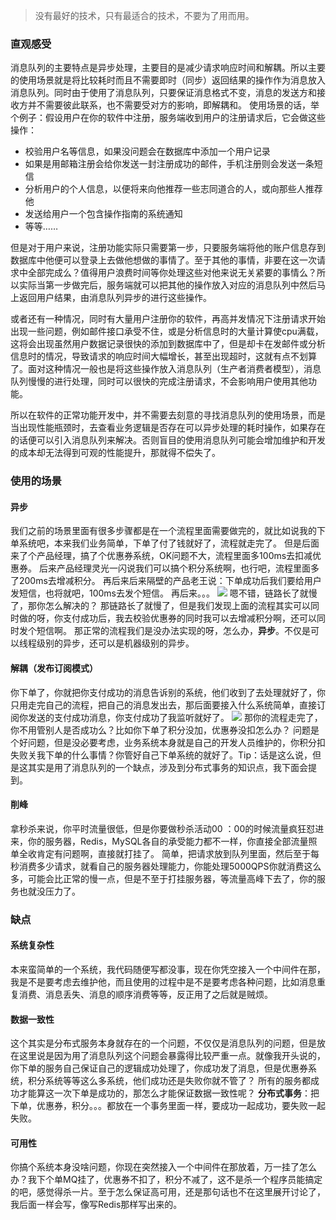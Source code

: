> 没有最好的技术，只有最适合的技术，不要为了用而用。
### 直观感受
消息队列的主要特点是异步处理，主要目的是减少请求响应时间和解耦。所以主要的使用场景就是将比较耗时而且不需要即时（同步）返回结果的操作作为消息放入消息队列。同时由于使用了消息队列，只要保证消息格式不变，消息的发送方和接收方并不需要彼此联系，也不需要受对方的影响，即解耦和。
使用场景的话，举个例子：假设用户在你的软件中注册，服务端收到用户的注册请求后，它会做这些操作：
* 校验用户名等信息，如果没问题会在数据库中添加一个用户记录
* 如果是用邮箱注册会给你发送一封注册成功的邮件，手机注册则会发送一条短信
* 分析用户的个人信息，以便将来向他推荐一些志同道合的人，或向那些人推荐他
* 发送给用户一个包含操作指南的系统通知
* 等等……


但是对于用户来说，注册功能实际只需要第一步，只要服务端将他的账户信息存到数据库中他便可以登录上去做他想做的事情了。至于其他的事情，非要在这一次请求中全部完成么？值得用户浪费时间等你处理这些对他来说无关紧要的事情么？所以实际当第一步做完后，服务端就可以把其他的操作放入对应的消息队列中然后马上返回用户结果，由消息队列异步的进行这些操作。


或者还有一种情况，同时有大量用户注册你的软件，再高并发情况下注册请求开始出现一些问题，例如邮件接口承受不住，或是分析信息时的大量计算使cpu满载，这将会出现虽然用户数据记录很快的添加到数据库中了，但是却卡在发邮件或分析信息时的情况，导致请求的响应时间大幅增长，甚至出现超时，这就有点不划算了。面对这种情况一般也是将这些操作放入消息队列（生产者消费者模型），消息队列慢慢的进行处理，同时可以很快的完成注册请求，不会影响用户使用其他功能。


所以在软件的正常功能开发中，并不需要去刻意的寻找消息队列的使用场景，而是当出现性能瓶颈时，去查看业务逻辑是否存在可以异步处理的耗时操作，如果存在的话便可以引入消息队列来解决。否则盲目的使用消息队列可能会增加维护和开发的成本却无法得到可观的性能提升，那就得不偿失了。


### 使用的场景
#### 异步
我们之前的场景里面有很多步骤都是在一个流程里面需要做完的，就比如说我的下单系统吧，本来我们业务简单，下单了付了钱就好了，流程就走完了。
但是后面来了个产品经理，搞了个优惠券系统，OK问题不大，流程里面多100ms去扣减优惠券。
后来产品经理灵光一闪说我们可以搞个积分系统啊，也行吧，流程里面多了200ms去增减积分。
再后来后来隔壁的产品老王说：下单成功后我们要给用户发短信，也将就吧，100ms去发个短信。
再后来。。。
![](https://sunxvming.com/imgs/5c14ab7a-5e72-420e-9640-35c563d04a91.jpg)
嗯不错，链路长了就慢了，那你怎么解决的？
那链路长了就慢了，但是我们发现上面的流程其实可以同时做的呀，你支付成功后，我去校验优惠券的同时我可以去增减积分啊，还可以同时发个短信啊。
那正常的流程我们是没办法实现的呀，怎么办，**异步**。不仅是可以线程级别的异步，还可以是机器级别的异步。


#### 解耦（发布订阅模式）
你下单了，你就把你支付成功的消息告诉别的系统，他们收到了去处理就好了，你只用走完自己的流程，把自己的消息发出去，那后面要接入什么系统简单，直接订阅你发送的支付成功消息，你支付成功了我监听就好了。
![](https://sunxvming.com/imgs/2c867084-f529-40d2-a976-e95ec8497dc8.jpg)
那你的流程走完了，你不用管别人是否成功么？比如你下单了积分没加，优惠券没扣怎么办？ 问题是个好问题，但是没必要考虑，业务系统本身就是自己的开发人员维护的，你积分扣失败关我下单的什么事情？你管好自己下单系统的就好了。Tip：话是这么说，但是这其实是用了消息队列的一个缺点，涉及到分布式事务的知识点，我下面会提到。


#### 削峰
拿秒杀来说，你平时流量很低，但是你要做秒杀活动00 ：00的时候流量疯狂怼进来，你的服务器，Redis，MySQL各自的承受能力都不一样，你直接全部流量照单全收肯定有问题啊，直接就打挂了。
简单，把请求放到队列里面，然后至于每秒消费多少请求，就看自己的服务器处理能力，你能处理5000QPS你就消费这么多，可能会比正常的慢一点，但是不至于打挂服务器，等流量高峰下去了，你的服务也就没压力了。


### 缺点
#### 系统复杂性
本来蛮简单的一个系统，我代码随便写都没事，现在你凭空接入一个中间件在那，我是不是要考虑去维护他，而且使用的过程中是不是要考虑各种问题，比如消息重复消费、消息丢失、消息的顺序消费等等，反正用了之后就是贼烦。


#### 数据一致性
这个其实是分布式服务本身就存在的一个问题，不仅仅是消息队列的问题，但是放在这里说是因为用了消息队列这个问题会暴露得比较严重一点。就像我开头说的，你下单的服务自己保证自己的逻辑成功处理了，你成功发了消息，但是优惠券系统，积分系统等等这么多系统，他们成功还是失败你就不管了？
所有的服务都成功才能算这一次下单是成功的，那怎么才能保证数据一致性呢？
**分布式事务**：把下单，优惠券，积分。。。都放在一个事务里面一样，要成功一起成功，要失败一起失败。
#### 可用性
你搞个系统本身没啥问题，你现在突然接入一个中间件在那放着，万一挂了怎么办？我下个单MQ挂了，优惠券不扣了，积分不减了，这不是杀一个程序员能搞定的吧，感觉得杀一片。至于怎么保证高可用，还是那句话也不在这里展开讨论了，我后面一样会写，像写Redis那样写出来的。



